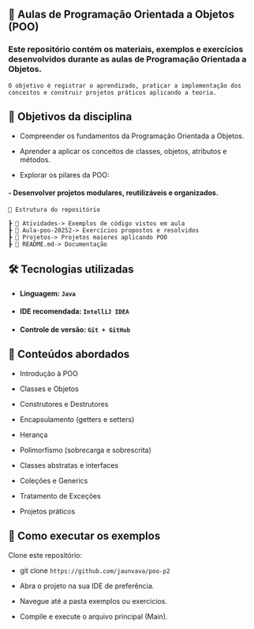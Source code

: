 ## 📘 Aulas de Programação Orientada a Objetos (POO)

### Este repositório contém os materiais, exemplos e exercícios desenvolvidos durante as aulas de Programação Orientada a Objetos.

`O objetivo é registrar o aprendizado, praticar a implementação dos conceitos e construir projetos práticos aplicando a teoria.`

## 🎯 Objetivos da disciplina

- Compreender os fundamentos da Programação Orientada a Objetos.

- Aprender a aplicar os conceitos de classes, objetos, atributos e métodos.

- Explorar os pilares da POO:

#### - Desenvolver projetos modulares, reutilizáveis e organizados.

```
📂 Estrutura do repositório

┣ 📁 Atividades-> Exemplos de código vistos em aula
┣ 📁 Aula-poo-20252-> Exercícios propostos e resolvidos
┣ 📁 Projetos-> Projetos maiores aplicando POO
┣ 📄 README.md-> Documentação
```

## 🛠️ Tecnologias utilizadas

- #### **Linguagem:** `Java`

- #### **IDE recomendada:** `IntelliJ IDEA`

- #### **Controle de versão:** `Git + GitHub`

## 📌 Conteúdos abordados

- Introdução à POO

- Classes e Objetos

- Construtores e Destrutores

- Encapsulamento (getters e setters)

- Herança

- Polimorfismo (sobrecarga e sobrescrita)

- Classes abstratas e interfaces

- Coleções e Generics

- Tratamento de Exceções

- Projetos práticos

## 🚀 Como executar os exemplos

Clone este repositório:

- git clone
  `https://github.com/jaunvava/poo-p2`

- Abra o projeto na sua IDE de preferência.

- Navegue até a pasta exemplos ou exercicios.

- Compile e execute o arquivo principal (Main).

